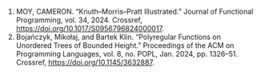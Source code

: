 1. MOY, CAMERON. “Knuth–Morris–Pratt Illustrated.” Journal of Functional Programming, vol. 34, 2024. Crossref, <a href='https://doi.org/10.1017/S0956796824000017' target='_blank'>https://doi.org/10.1017/S0956796824000017</a>.
2. Bojańczyk, Mikołaj, and Bartek Klin. “Polyregular Functions on Unordered Trees of Bounded Height.” Proceedings of the ACM on Programming Languages, vol. 8, no. POPL, Jan. 2024, pp. 1326–51. Crossref, <a href='https://doi.org/10.1145/3632887' target='_blank'>https://doi.org/10.1145/3632887</a>.